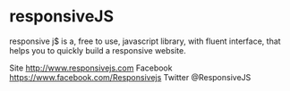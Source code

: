 responsiveJS
============

responsive j$ is a, free to use, javascript library, with fluent interface, 
that helps you to quickly build a responsive website. 

Site http://www.responsivejs.com
Facebook https://www.facebook.com/Responsivejs
Twitter @ResponsiveJS 
